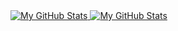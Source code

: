 <!--
**iptodays/iptodays** is a ✨ _special_ ✨ repository because its `README.md` (this file) appears on your GitHub profile.

Here are some ideas to get you started:

- 🔭 I’m currently working on ...
- 🌱 I’m currently learning ...
- 👯 I’m looking to collaborate on ...
- 🤔 I’m looking for help with ...
- 💬 Ask me about ...
- 📫 How to reach me: ...
- 😄 Pronouns: ...
- ⚡ Fun fact: ...
-->

<a href="https://github.com/debuggerx01#gh-light-mode-only">
  <img src="https://github-readme-stats.vercel.app/api?username=debuggerx01&show_icons=true&count_private=true&include_all_commits=true" alt="My GitHub Stats" />
</a>

<a href="https://github.com/debuggerx01#gh-dark-mode-only">
  <img src="https://github-readme-stats.vercel.app/api?username=debuggerx01&show_icons=true&count_private=true&include_all_commits=true&theme=blue-green" alt="My GitHub Stats" />
</a>

